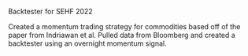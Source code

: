 Backtester for SEHF 2022

Created a momentum trading strategy for commodities based off of the paper from Indriawan et al. Pulled data from Bloomberg and created a backtester using an overnight momentum signal.

